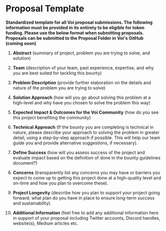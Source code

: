 # **Proposal Template**
**Standardized template for all Voi proposal submissions. The following information must be provided in its entirety to be eligible for token funding. Please use the below format when submitting proposals. Proposals can be submitted to the Proposal Folder in Voi's GitHub (coming soon)**



1. **Abstract** (summary of project, problem you are trying to solve, and solution)

2. **Team** (description of your team, past experience, expertise, and why you are best suited for tackling this bounty)

3. **Problem Description** (provide further elaboration on the details and nature of the problem you are trying to solve)

4. **Solution Approach** (how will you go about solving this problem at a high-level and why have you chosen to solve the problem this way)

5. **Expected Impact & Outcomes for the Voi Community** (how do you see this project benefiting the community)

6. **Technical Approach** (If the bounty you are completing is technical in nature, please describe your approach to solving the problem in greater detail, using a step-by-step approach if possible. This will help our team guide you and provide alternative suggestions, if necessary). 

7. **Define Success** (how will you assess success of the project and evaluate impact based on the definition of done in the bounty guidelines document?)

8. **Concerns** (transparently list any concerns you may have or barriers you expect to come up to getting this project done at a high-quality level and on-time and how you plan to overcome these).

9. **Project Longevity** (describe how you plan to support your project going forward; what plan do you have in place to ensure long-term success and sustainability). 

10. **Additional Information** (feel free to add any additional information here in support of your proposal including Twitter accounts, Discord handles, website(s), Medium articles etc. 
